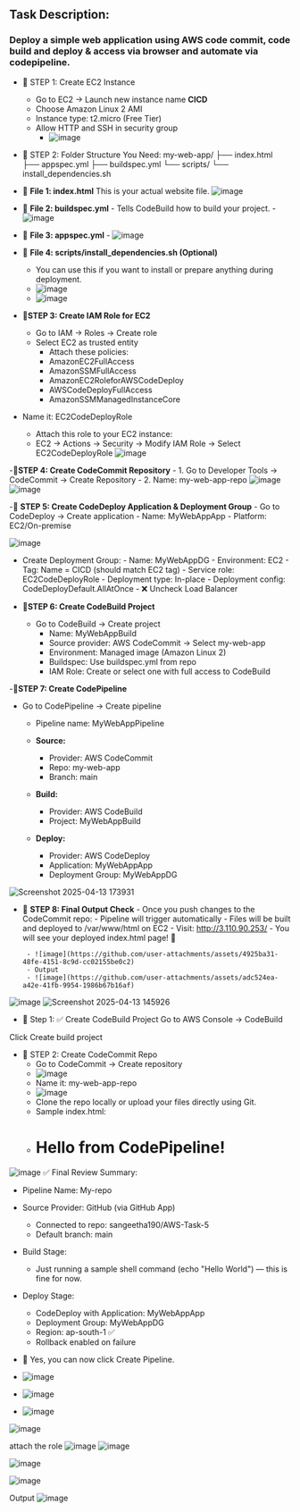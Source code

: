 ## Task Description:

### Deploy a simple web application using AWS code commit, code build and deploy & access via browser and automate via codepipeline.
- 🔹 STEP 1: Create EC2 Instance
    - Go to EC2 → Launch new instance name **CICD**
    - Choose Amazon Linux 2 AMI
    - Instance type: t2.micro (Free Tier)
    - Allow HTTP and SSH in security group
        - ![image](https://github.com/user-attachments/assets/ee8d0f2f-87e1-4d04-b0ea-6eaf7c9bc9e2)

- 🔹 STEP 2: Folder Structure You Need:
my-web-app/
├── index.html
├── appspec.yml
├── buildspec.yml
└── scripts/
    └── install_dependencies.sh

- 📄 **File 1: index.html**
This is your actual website file.
      ![image](https://github.com/user-attachments/assets/4010af06-9fd6-4773-af34-66756cc2019b)

- 📄 **File 2: buildspec.yml**
       - Tells CodeBuild how to build your project.
       - ![image](https://github.com/user-attachments/assets/e1283659-7507-4d41-84ca-5fb79f9d68cb)

- 📄 **File 3: appspec.yml**
       - ![image](https://github.com/user-attachments/assets/a6f5ac5b-f8aa-4f76-b78e-038405c594ac)

- 📄 **File 4: scripts/install_dependencies.sh (Optional)**
    - You can use this if you want to install or prepare anything during deployment.
    -  ![image](https://github.com/user-attachments/assets/e135d39f-4137-498b-a3a8-027038b2646b)
    -  ![image](https://github.com/user-attachments/assets/c19e854a-4c0a-46d7-83cf-d4b8b0ef5eb1)

- 🔹**STEP 3: Create IAM Role for EC2**
     - Go to IAM → Roles → Create role
     - Select EC2 as trusted entity
       - Attach these policies:
       - AmazonEC2FullAccess
       - AmazonSSMFullAccess
       - AmazonEC2RoleforAWSCodeDeploy
       - AWSCodeDeployFullAccess
       - AmazonSSMManagedInstanceCore
- Name it: EC2CodeDeployRole
  - Attach this role to your EC2 instance:
  - EC2 → Actions → Security → Modify IAM Role → Select EC2CodeDeployRole
![image](https://github.com/user-attachments/assets/f3659ae9-ee9f-4136-925c-fbb80c036074)

-🔹**STEP 4: Create CodeCommit Repository**
    - 1. Go to Developer Tools → CodeCommit → Create Repository
    - 2. Name: my-web-app-repo
  ![image](https://github.com/user-attachments/assets/ba1952ae-7d85-4402-8e64-1a749b3ef088)
  ![image](https://github.com/user-attachments/assets/ff95128d-d441-41fa-bad3-230124cfc88d)

-🔹 **STEP 5: Create CodeDeploy Application & Deployment Group**
    - Go to CodeDeploy → Create application
      - Name: MyWebAppApp
      - Platform: EC2/On-premise

  ![image](https://github.com/user-attachments/assets/48e6aa40-2c7e-455b-a09e-12246189fa0b)
  
  - Create Deployment Group:
        - Name: MyWebAppDG
        - Environment: EC2
        - Tag: Name = CICD (should match EC2 tag)
        - Service role: EC2CodeDeployRole
        - Deployment type: In-place
        - Deployment config: CodeDeployDefault.AllAtOnce
        - ❌ Uncheck Load Balancer

- 🔹**STEP 6: Create CodeBuild Project**
     - Go to CodeBuild → Create project
       - Name: MyWebAppBuild
       - Source provider: AWS CodeCommit → Select my-web-app
       - Environment: Managed image (Amazon Linux 2)
       - Buildspec: Use buildspec.yml from repo
       - IAM Role: Create or select one with full access to CodeBuild

-🔹**STEP 7: Create CodePipeline**
- Go to CodePipeline → Create pipeline
    - Pipeline name: MyWebAppPipeline


    - **Source:**
       - Provider: AWS CodeCommit
       - Repo: my-web-app
       - Branch: main
    - **Build:**
       - Provider: AWS CodeBuild
       - Project: MyWebAppBuild
    - **Deploy:**
       - Provider: AWS CodeDeploy
       - Application: MyWebAppApp
       - Deployment Group: MyWebAppDG
       
       
![Screenshot 2025-04-13 173931](https://github.com/user-attachments/assets/b60028d6-7031-418d-9c70-5d2861ba77ae)

       
- 🔹 **STEP 8: Final Output Check**
      - Once you push changes to the CodeCommit repo:
      - Pipeline will trigger automatically
      - Files will be built and deployed to /var/www/html on EC2
      - Visit: http://3.110.90.253/
      - You will see your deployed index.html page! 🎉

       - ![image](https://github.com/user-attachments/assets/4925ba31-48fe-4151-8c9d-cc02155be0c2)
       - Output
       - ![image](https://github.com/user-attachments/assets/adc524ea-a42e-41fb-9954-1986b67b16af)









![image](https://github.com/user-attachments/assets/02e5ae7d-72ce-422b-bdc6-c6f3cdeb4213)
![Screenshot 2025-04-13 145926](https://github.com/user-attachments/assets/f2384df1-73cf-4eaf-922f-8ac6023fa342)

- 🧱 Step 1: ✅ Create CodeBuild Project
Go to AWS Console → CodeBuild

Click Create build project
- 🔹 STEP 2: Create CodeCommit Repo
    - Go to CodeCommit → Create repository
    - ![image](https://github.com/user-attachments/assets/ba1952ae-7d85-4402-8e64-1a749b3ef088)
    - Name it: my-web-app-repo
    - ![image](https://github.com/user-attachments/assets/ff95128d-d441-41fa-bad3-230124cfc88d)
    - Clone the repo locally or upload your files directly using Git.
    - Sample index.html:
    - <!DOCTYPE html>
        <html>
         <head><title>My Web App</title></head>
         <body><h1>Hello from CodePipeline!</h1></body>
       </html>


![image](https://github.com/user-attachments/assets/48e6aa40-2c7e-455b-a09e-12246189fa0b)
✅ Final Review Summary:
- Pipeline Name: My-repo

- Source Provider: GitHub (via GitHub App)
    - Connected to repo: sangeetha190/AWS-Task-5
    - Default branch: main
- Build Stage:
    - Just running a sample shell command (echo "Hello World") — this is fine for now.
- Deploy Stage:
    - CodeDeploy with Application: MyWebAppApp
    - Deployment Group: MyWebAppDG
    - Region: ap-south-1 ✅
    - Rollback enabled on failure
- 🎯 Yes, you can now click Create Pipeline.
- ![image](https://github.com/user-attachments/assets/c22d2f57-ba18-4b7c-9226-bb7bc70ec75b)
- ![image](https://github.com/user-attachments/assets/2f6eb14a-de68-43d5-96a2-670b7a1081ea)
- ![image](https://github.com/user-attachments/assets/ea027609-816e-4a64-8b4d-58f59a9987ac)

![image](https://github.com/user-attachments/assets/ba227dc1-971d-475b-88b6-abd963c72893)

attach the role 
![image](https://github.com/user-attachments/assets/f3659ae9-ee9f-4136-925c-fbb80c036074)
![image](https://github.com/user-attachments/assets/2b2f2ed7-46ad-4f82-b646-3753f68ad9a1)

![image](https://github.com/user-attachments/assets/6ea3aef4-4277-4edf-89a3-1baa78c9bb5b)



![image](https://github.com/user-attachments/assets/4925ba31-48fe-4151-8c9d-cc02155be0c2)

Output
![image](https://github.com/user-attachments/assets/adc524ea-a42e-41fb-9954-1986b67b16af)



